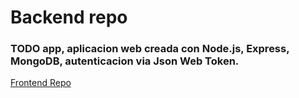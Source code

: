 # Backend repo

### TODO app, aplicacion web creada con Node.js, Express, MongoDB, autenticacion via Json Web Token.

[Frontend Repo]()
